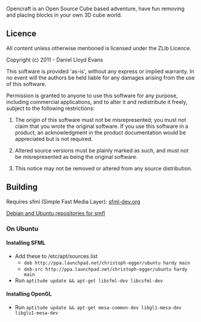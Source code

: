 Opencraft is an Open Source Cube based adventure, have fun removing and placing blocks in your own 3D cube world.

Licence
-------

All content unless otherwise mentioned is licensed under the ZLib Licence.

Copyright (c) 2011 - Daniel Lloyd Evans

This software is provided 'as-is', without any express or implied
warranty. In no event will the authors be held liable for any damages
arising from the use of this software.

Permission is granted to anyone to use this software for any purpose,
including commercial applications, and to alter it and redistribute it
freely, subject to the following restrictions:

   1. The origin of this software must not be misrepresented; you must not
   claim that you wrote the original software. If you use this software
   in a product, an acknowledgment in the product documentation would be
   appreciated but is not required.

   2. Altered source versions must be plainly marked as such, and must not be
   misrepresented as being the original software.

   3. This notice may not be removed or altered from any source
   distribution.

Building
--------

Requires sfml (Simple Fast Media Layer): [sfml-dev.org](http://www.sfml-dev.org/)

[Debian and Ubuntu repositories for smfl](http://www.sfml-dev.org/wiki/en/tutorials/getdebpackage)

### On Ubuntu

#### Installing SFML

+ Add these to /etc/apt/sources.list
  - `deb http://ppa.launchpad.net/christoph-egger/ubuntu hardy main`
  - `deb-src http://ppa.launchpad.net/christoph-egger/ubuntu hardy main`
+ Run `aptitude update && apt-get libsfml-dev libcsfml-dev`

#### Installing OpenGL

+ Run `aptitude update && apt-get mesa-common-dev libgl1-mesa-dev libglu1-mesa-dev`
